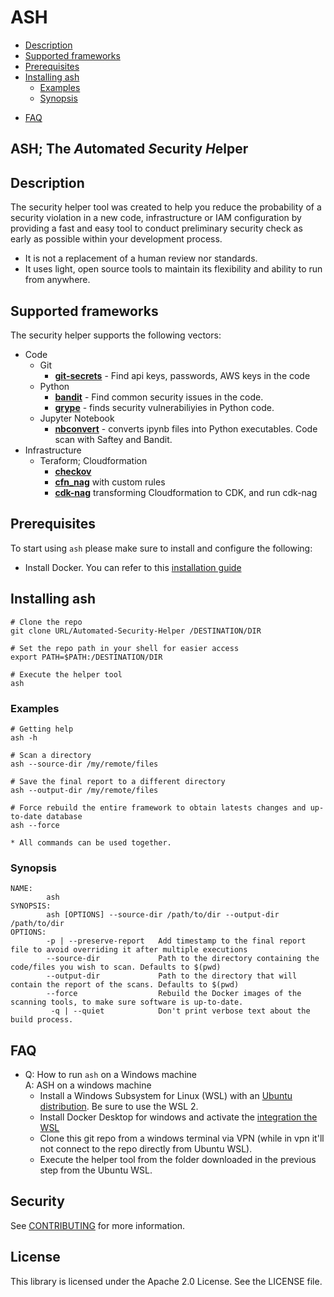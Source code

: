 # ASH
  * [Description](#description)
  * [Supported frameworks](#supported-frameworks)
  * [Prerequisites](#prerequisites)
  * [Installing ash](#installing-ash)
    + [Examples](#examples)
    + [Synopsis](#synopsis) 
  + [FAQ](#faq)
  
## ASH; The *A*utomated *S*ecurity *H*elper
## Description
The security helper tool was created to help you reduce the probability of a security violation in a new code, infrastructure or IAM configuration 
by providing a fast and easy tool to conduct preliminary security check as early as possible within your development process. 

* It is not a replacement of a human review nor standards.
* It uses light, open source tools to maintain its flexibility and ability to run from anywhere.

## Supported frameworks
The security helper supports the following vectors:

* Code
    * Git
        * **[git-secrets](https://github.com/awslabs/git-secrets)** - Find api keys, passwords, AWS keys in the code
    * Python
        * **[bandit](https://github.com/PyCQA/bandit)** - Find common security issues in the code.
        * **[grype](https://github.com/anchore/grype)** - finds security vulnerabiliyies in Python code.
    * Jupyter Notebook
        * **[nbconvert](https://nbconvert.readthedocs.io/en/latest/)** - converts ipynb files into Python executables. Code scan with Saftey and Bandit.
* Infrastructure
    * Teraform; Cloudformation
        *   **[checkov](https://github.com/bridgecrewio/checkov)**
        *   **[cfn_nag](https://github.com/stelligent/cfn_nag)** with custom rules
        *   **[cdk-nag](https://github.com/cdklabs/cdk-nag)** transforming Cloudformation to CDK, and run cdk-nag


## Prerequisites
To start using `ash` please make sure to install and configure the following:
* Install Docker. You can refer to this [installation guide](https://docs.docker.com/get-docker/)

## Installing ash
```
# Clone the repo
git clone URL/Automated-Security-Helper /DESTINATION/DIR

# Set the repo path in your shell for easier access
export PATH=$PATH:/DESTINATION/DIR

# Execute the helper tool
ash
```

### Examples
```
# Getting help
ash -h

# Scan a directory
ash --source-dir /my/remote/files

# Save the final report to a different directory
ash --output-dir /my/remote/files

# Force rebuild the entire framework to obtain latests changes and up-to-date database
ash --force

* All commands can be used together.
```

### Synopsis
```
NAME:
        ash
SYNOPSIS:
        ash [OPTIONS] --source-dir /path/to/dir --output-dir /path/to/dir
OPTIONS:
        -p | --preserve-report   Add timestamp to the final report file to avoid overriding it after multiple executions
        --source-dir             Path to the directory containing the code/files you wish to scan. Defaults to $(pwd)
        --output-dir             Path to the directory that will contain the report of the scans. Defaults to $(pwd)
        --force                  Rebuild the Docker images of the scanning tools, to make sure software is up-to-date.
         -q | --quiet            Don't print verbose text about the build process.

```

## FAQ
* Q: How to run `ash` on a Windows machine  
  A: ASH on a windows machine
  - Install a Windows Subsystem for Linux (WSL) with an [Ubuntu distribution](https://docs.microsoft.com/en-us/windows/wsl/install). Be sure to use the WSL 2.
  - Install Docker Desktop for windows and activate the [integration the WSL](https://docs.docker.com/desktop/windows/wsl/)
  - Clone this git repo from a windows terminal via VPN (while in vpn it'll not connect to the repo directly from Ubuntu WSL).
  - Execute the helper tool from the folder downloaded in the previous step from the Ubuntu WSL.
  
## Security
See [CONTRIBUTING](CONTRIBUTING.md#security-issue-notifications) for more information.

## License
This library is licensed under the Apache 2.0 License. See the LICENSE file.
